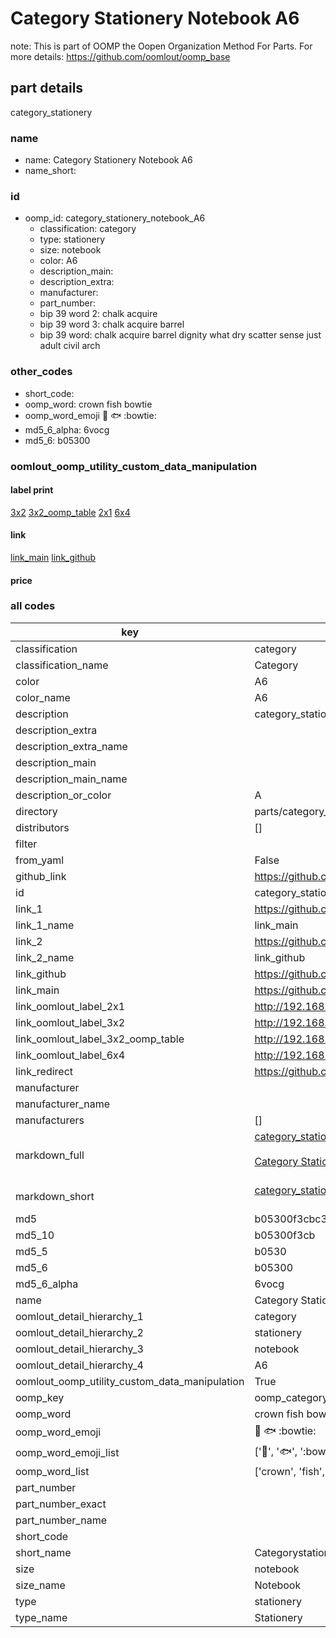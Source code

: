 # Category Stationery Notebook A6  

note: This is part of OOMP the Oopen Organization Method For Parts. For more details: https://github.com/oomlout/oomp_base

##  part details
  



category_stationery



### name
* name: Category Stationery Notebook A6
* name_short: 
### id
* oomp_id: category_stationery_notebook_A6
  * classification: category
  * type: stationery
  * size: notebook
  * color: A6
  * description_main: 
  * description_extra: 
  * manufacturer: 
  * part_number: 
  * bip 39 word 2: chalk acquire
  * bip 39 word 3: chalk acquire barrel
  * bip 39 word: chalk acquire barrel dignity what dry scatter sense just adult civil arch

### other_codes
* short_code: 
* oomp_word: crown fish bowtie
* oomp_word_emoji :crown: :fish: :bowtie:
* md5_6_alpha: 6vocg
* md5_6: b05300






### oomlout_oomp_utility_custom_data_manipulation
#### label print
[3x2](http://192.168.1.245:1112/?label=oomp%206vocg)
[3x2_oomp_table](http://192.168.1.108:1112/?label=oomp%206vocg)
[2x1](http://192.168.1.242:1112/?label=oomp%206vocg)
[6x4](http://192.168.1.55:1112/?label=oomp%206vocg)    

#### link

[link_main](https://github.com/oomlout/oomlout_oomp_version_1_messy/tree/main/parts/category_stationery_notebook_A6) [link_github](https://github.com/oomlout/oomlout_oomp_version_1_messy/tree/main/parts/category_stationery_notebook_A6)                             

#### price







### all codes 
| key | value |  
| --- | --- |  
| classification | category |  
| classification_name | Category |  
| color | A6 |  
| color_name | A6 |  
| description | category_stationery |  
| description_extra |  |  
| description_extra_name |  |  
| description_main |  |  
| description_main_name |  |  
| description_or_color | A  |  
| directory | parts/category_stationery_notebook_A6 |  
| distributors | [] |  
| filter |  |  
| from_yaml | False |  
| github_link | https://github.com/oomlout/oomlout_oomp_part_src/tree/main/parts/category_stationery_notebook_A6 |  
| id | category_stationery_notebook_A6 |  
| link_1 | https://github.com/oomlout/oomlout_oomp_version_1_messy/tree/main/parts/category_stationery_notebook_A6 |  
| link_1_name | link_main |  
| link_2 | https://github.com/oomlout/oomlout_oomp_version_1_messy/tree/main/parts/category_stationery_notebook_A6 |  
| link_2_name | link_github |  
| link_github | https://github.com/oomlout/oomlout_oomp_version_1_messy/tree/main/parts/category_stationery_notebook_A6 |  
| link_main | https://github.com/oomlout/oomlout_oomp_version_1_messy/tree/main/parts/category_stationery_notebook_A6 |  
| link_oomlout_label_2x1 | http://192.168.1.242:1112/?label=oomp%206vocg |  
| link_oomlout_label_3x2 | http://192.168.1.245:1112/?label=oomp%206vocg |  
| link_oomlout_label_3x2_oomp_table | http://192.168.1.108:1112/?label=oomp%206vocg |  
| link_oomlout_label_6x4 | http://192.168.1.55:1112/?label=oomp%206vocg |  
| link_redirect | https://github.com/oomlout/oomlout_oomp_version_1_messy/tree/main/parts/category_stationery_notebook_A6 |  
| manufacturer |  |  
| manufacturer_name |  |  
| manufacturers | [] |  
| markdown_full | [category_stationery_notebook_A6](none)<br>[](none)<br>[Category Stationery Notebook A6](none)<br><br> |  
| markdown_short | [category_stationery_notebook_A6](none)<br><br> |  
| md5 | b05300f3cbc3d80d0efce3e02580892f |  
| md5_10 | b05300f3cb |  
| md5_5 | b0530 |  
| md5_6 | b05300 |  
| md5_6_alpha | 6vocg |  
| name | Category Stationery Notebook A6 |  
| oomlout_detail_hierarchy_1 | category |  
| oomlout_detail_hierarchy_2 | stationery |  
| oomlout_detail_hierarchy_3 | notebook |  
| oomlout_detail_hierarchy_4 | A6 |  
| oomlout_oomp_utility_custom_data_manipulation | True |  
| oomp_key | oomp_category_stationery_notebook_A6 |  
| oomp_word | crown fish bowtie |  
| oomp_word_emoji | :crown: :fish: :bowtie: |  
| oomp_word_emoji_list | [':crown:', ':fish:', ':bowtie:'] |  
| oomp_word_list | ['crown', 'fish', 'bowtie'] |  
| part_number |  |  
| part_number_exact |  |  
| part_number_name |  |  
| short_code |  |  
| short_name | Categorystationery |  
| size | notebook |  
| size_name | Notebook |  
| type | stationery |  
| type_name | Stationery |  
